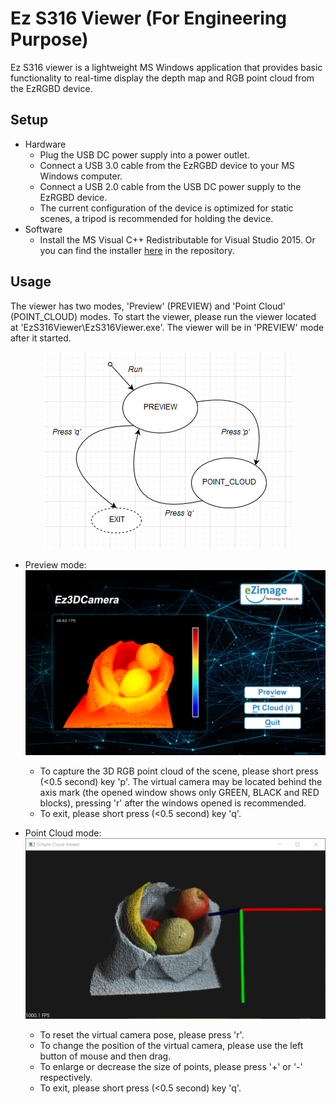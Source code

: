 # Ez S316 Viewer (For Engineering Purpose)

Ez S316 viewer is a lightweight MS Windows application that provides basic functionality to real-time display the depth map and RGB point cloud from the EzRGBD device.

## Setup
* Hardware
  * Plug the USB DC power supply into a power outlet.
  * Connect a USB 3.0 cable from the EzRGBD device to your MS Windows computer.
  * Connect a USB 2.0 cable from the USB DC power supply to the EzRGBD device.
  * The current configuration of the device is optimized for static scenes, a tripod is recommended for holding the device.
* Software
  * Install the MS Visual C++ Redistributable for Visual Studio 2015. Or you can find the installer [here](https://github.com/kevinliu-ez/Ez-S316-viewer/blob/master/Setup/MSVCRedist_x64_VS2015-2017-2019.exe) in the repository.

## Usage
The viewer has two modes, 'Preview' (PREVIEW) and 'Point Cloud' (POINT_CLOUD) modes. To start the viewer, please run the viewer located at  'EzS316Viewer\EzS316Viewer.exe'. The viewer will be in 'PREVIEW' mode after it started.

<p align="center"> 
<img src="https://github.com/kevinliu-ez/Ez-S316-viewer/blob/master/README/Viewer_StateMachine.png">
</p>

* Preview mode:
![](https://github.com/kevinliu-ez/Ez-S316-viewer/blob/master/README/EzS316Viewer.png)
  * To capture the 3D RGB point cloud of the scene, please short press (<0.5 second) key 'p'. The virtual camera may be located behind the axis mark (the opened window shows only GREEN, BLACK and RED blocks), pressing 'r' after the windows opened is recommended.
  * To exit, please short press (<0.5 second) key 'q'.

* Point Cloud mode:
![](https://github.com/kevinliu-ez/Ez-S316-viewer/blob/master/README/EzS316Viewer_RGBDPtCloud.png)
  * To reset the virtual camera pose, please press 'r'.
  * To change the position of the virtual camera, please use the left button of mouse and then drag.
  * To enlarge or decrease the size of points, please press '+' or '-' respectively.
  * To exit, please short press (<0.5 second) key 'q'.

